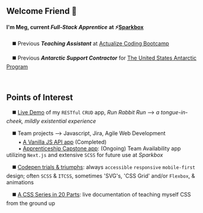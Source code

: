 
## **Welcome Friend** :wave:
#### I'm Meg, current **_Full-Stack Apprentice_** at :zap:[Sparkbox](https://sparkbox.com/)

&nbsp;&nbsp;&nbsp;&nbsp;:black_medium_square: Previous  **_Teaching Assistant_** at [Actualize Coding Bootcamp](https://anyonecanlearntocode.com/)

&nbsp;&nbsp;&nbsp;&nbsp;:black_medium_square: Previous **_Antarctic Support Contractor_** for [The United States Antarctic Program](https://www.usap.gov/)


<br>

## Points of Interest

&nbsp;&nbsp;&nbsp;&nbsp;:black_medium_square: [Live Demo](https://youtube.com/embed/SFxVsFiVKoA?start=264&ecver=1) of my `RESTful` `CRUD` app, _Run Rabbit Run_ --> _a tongue-in-cheek, mildly existential experience_

&nbsp;&nbsp;&nbsp;&nbsp;:black_medium_square: Team projects --> Javascript, Jira, Agile Web Development <br>
&nbsp;&nbsp;&nbsp;&nbsp;&nbsp;&nbsp;&nbsp;&nbsp;:black_small_square: [A Vanilla JS API app](https://github.com/howema/apprenticeship-sparkjoke) (Completed)  <br>
&nbsp;&nbsp;&nbsp;&nbsp;&nbsp;&nbsp;&nbsp;&nbsp;:black_small_square: [Apprenticeship Capstone app](https://github.com/sparkbox/team-availability): (Ongoing) Team Availability app utilizing `Next.js` and extensive `SCSS` for future use at _Sparkbox_

&nbsp;&nbsp;&nbsp;&nbsp;:black_medium_square: [Codepen trials & triumphs](https://codepen.io/howema): always `accessible` `responsive` `mobile-first` design; often `SCSS` & `ITCSS`, sometimes 'SVG's, 'CSS Grid' and/or `Flexbox`, & animations

&nbsp;&nbsp;&nbsp;&nbsp;:black_medium_square: [A CSS Series in 20 Parts](https://mhowe.dev/html-css-rainforest-safari/): live documentation of teaching myself CSS from the ground up
